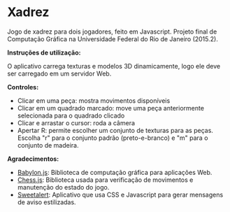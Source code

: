 # Xadrez
Jogo de xadrez para dois jogadores, feito em Javascript. Projeto final de Computação Gráfica na Universidade Federal do Rio de Janeiro (2015.2).


<strong>Instruções de utilização:</strong>

O aplicativo carrega texturas e modelos 3D dinamicamente, logo ele deve ser carregado em um servidor Web.

<strong>Controles:</strong>
<ul>
  <li>Clicar em uma peça: mostra movimentos disponíveis</li>
  <li>Clicar em um quadrado marcado: move uma peça anteriormente selecionada para o quadrado clicado</li>
  <li>Clicar e arrastar o cursor: roda a câmera</li>
  <li>Apertar R: permite escolher um conjunto de texturas para as peças. Escolha "r" para o conjunto padrão (preto-e-branco) e "m" para o conjunto de madeira.</li>
</ul>

<strong>Agradecimentos:</strong>

<ul>
<li><a href = "http://www.babylonjs.com/">Babylon.js</a>: Biblioteca de computação gráfica para aplicações Web.</li>
<li><a href = "https://github.com/jhlywa/chess.js">Chess.js</a>: Biblioteca usada para verificação de movimentos e manutenção do estado do jogo.</li>
<li><a href = "http://t4t5.github.io/sweetalert/">Sweetalert</a>: Aplicativo que usa CSS e Javascript para gerar mensagens de aviso estilizadas.</li>
</ul>
